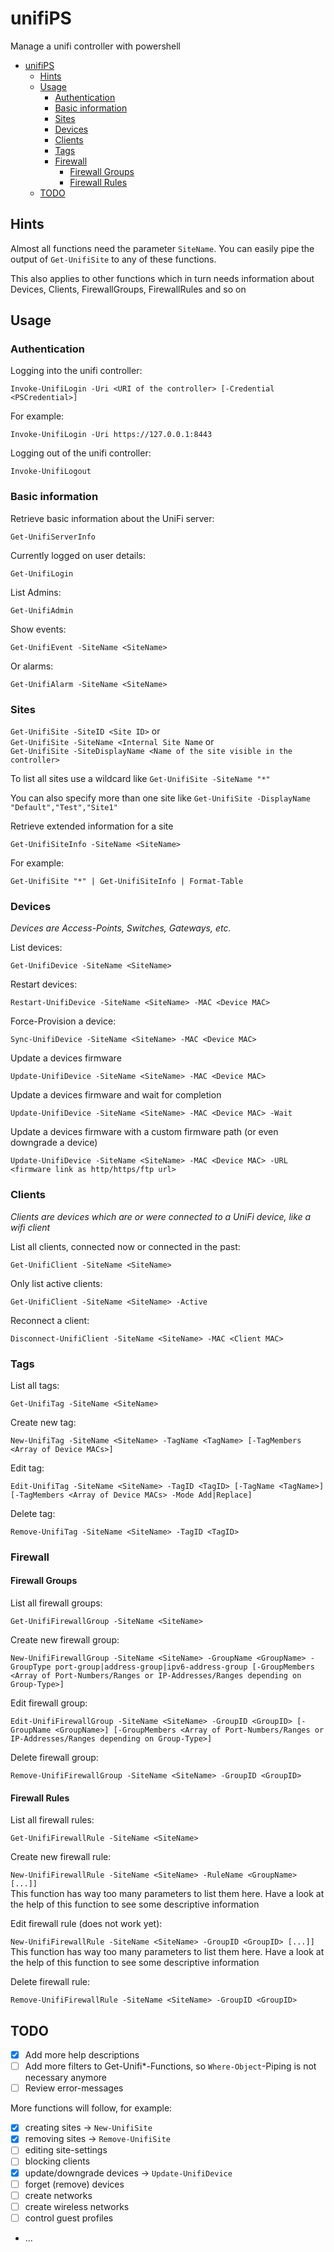 # unifiPS

Manage a unifi controller with powershell 

- [unifiPS](#unifips)
  - [Hints](#hints)
  - [Usage](#usage)
    - [Authentication](#authentication)
    - [Basic information](#basic-information)
    - [Sites](#sites)
    - [Devices](#devices)
    - [Clients](#clients)
    - [Tags](#tags)
    - [Firewall](#firewall)
      - [Firewall Groups](#firewall-groups)
      - [Firewall Rules](#firewall-rules)
  - [TODO](#todo)

## Hints

Almost all functions need the parameter `SiteName`. You can easily pipe the output of `Get-UnifiSite` to any of these functions.

This also applies to other functions which in turn needs information about Devices, Clients, FirewallGroups, FirewallRules and so on

## Usage

### Authentication

Logging into the unifi controller:  

`Invoke-UnifiLogin -Uri <URI of the controller> [-Credential <PSCredential>]` 

For example:

`Invoke-UnifiLogin -Uri https://127.0.0.1:8443`

Logging out of the unifi controller:

`Invoke-UnifiLogout`

### Basic information

Retrieve basic information about the UniFi server:  

`Get-UnifiServerInfo`

Currently logged on user details:  

`Get-UnifiLogin`

List Admins:  

`Get-UnifiAdmin`

Show events:  

`Get-UnifiEvent -SiteName <SiteName>`

Or alarms:

`Get-UnifiAlarm -SiteName <SiteName>`

### Sites  

`Get-UnifiSite -SiteID <Site ID>`  or  
`Get-UnifiSite -SiteName <Internal Site Name` or  
`Get-UnifiSite -SiteDisplayName <Name of the site visible in the controller>`

To list all sites use a wildcard like `Get-UnifiSite -SiteName "*"`

You can also specify more than one site like `Get-UnifiSite -DisplayName "Default","Test","Site1"`

Retrieve extended information for a site

`Get-UnifiSiteInfo -SiteName <SiteName>`

For example:

`Get-UnifiSite "*" | Get-UnifiSiteInfo | Format-Table`

### Devices

*Devices are Access-Points, Switches, Gateways, etc.*

List devices:  

`Get-UnifiDevice -SiteName <SiteName>`

Restart devices:

`Restart-UnifiDevice -SiteName <SiteName> -MAC <Device MAC>`

Force-Provision a device:  

`Sync-UnifiDevice -SiteName <SiteName> -MAC <Device MAC>`

Update a devices firmware

`Update-UnifiDevice -SiteName <SiteName> -MAC <Device MAC>`

Update a devices firmware and wait for completion

`Update-UnifiDevice -SiteName <SiteName> -MAC <Device MAC> -Wait`

Update a devices firmware with a custom firmware path (or even downgrade a device)

`Update-UnifiDevice -SiteName <SiteName> -MAC <Device MAC> -URL <firmware link as http/https/ftp url>`

### Clients

*Clients are devices which are or were connected to a UniFi device, like a wifi client*

List all clients, connected now or connected in the past:  

`Get-UnifiClient -SiteName <SiteName>`

Only list active clients:  

`Get-UnifiClient -SiteName <SiteName> -Active`

Reconnect a client:  

`Disconnect-UnifiClient -SiteName <SiteName> -MAC <Client MAC>`

### Tags

List all tags:  

`Get-UnifiTag -SiteName <SiteName>`

Create new tag:  

`New-UnifiTag -SiteName <SiteName> -TagName <TagName> [-TagMembers <Array of Device MACs>]`

Edit tag:  

`Edit-UnifiTag -SiteName <SiteName> -TagID <TagID> [-TagName <TagName>] [-TagMembers <Array of Device MACs> -Mode Add|Replace]`

Delete tag:  

`Remove-UnifiTag -SiteName <SiteName> -TagID <TagID>`

### Firewall

#### Firewall Groups

List all firewall groups:  

`Get-UnifiFirewallGroup -SiteName <SiteName>`

Create new firewall group:  

`New-UnifiFirewallGroup -SiteName <SiteName> -GroupName <GroupName> -GroupType port-group|address-group|ipv6-address-group [-GroupMembers <Array of Port-Numbers/Ranges or IP-Addresses/Ranges depending on Group-Type>]`

Edit firewall group:  

`Edit-UnifiFirewallGroup -SiteName <SiteName> -GroupID <GroupID> [-GroupName <GroupName>] [-GroupMembers <Array of Port-Numbers/Ranges or IP-Addresses/Ranges depending on Group-Type>]`

Delete firewall group:  

`Remove-UnifiFirewallGroup -SiteName <SiteName> -GroupID <GroupID>`

#### Firewall Rules

List all firewall rules:  

`Get-UnifiFirewallRule -SiteName <SiteName>`

Create new firewall rule:  

`New-UnifiFirewallRule -SiteName <SiteName> -RuleName <GroupName> [...]]`  
This function has way too many parameters to list them here. Have a look at the help of this function to see some descriptive information

Edit firewall rule (does not work yet):  

`New-UnifiFirewallRule -SiteName <SiteName> -GroupID <GroupID> [...]]`  
This function has way too many parameters to list them here. Have a look at the help of this function to see some descriptive information

Delete firewall rule:  

`Remove-UnifiFirewallRule -SiteName <SiteName> -GroupID <GroupID>`

## TODO

* [x] Add more help descriptions
* [ ] Add more filters to Get-Unifi*-Functions, so `Where-Object`-Piping is not necessary anymore
* [ ] Review error-messages

More functions will follow, for example:
* [x] creating sites -> `New-UnifiSite`
* [x] removing sites -> `Remove-UnifiSite`
* [ ] editing site-settings
* [ ] blocking clients
* [x] update/downgrade devices -> `Update-UnifiDevice`
* [ ] forget (remove) devices
* [ ] create networks
* [ ] create wireless networks
* [ ] control guest profiles
* ...